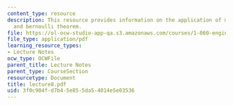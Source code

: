```yaml
---
content_type: resource
description: This resource provides information on the application of mass conservation
  and bernoulli theorem.
file: https://ol-ocw-studio-app-qa.s3.amazonaws.com/courses/1-060-engineering-mechanics-ii-spring-2006/3f0c904fd7b45e855da54014e5e03536_lecture8.pdf
file_type: application/pdf
learning_resource_types:
- Lecture Notes
ocw_type: OCWFile
parent_title: Lecture Notes
parent_type: CourseSection
resourcetype: Document
title: lecture8.pdf
uid: 3f0c904f-d7b4-5e85-5da5-4014e5e03536
---
```

